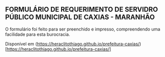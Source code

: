 ## FORMULÁRIO DE REQUERIMENTO DE SERVIDRO PÚBLICO MUNICIPAL DE CAXIAS - MARANHÃO

O formulário foi feito para ser preenchido e impresso, compreendendo uma facilidade para esta burocracia.

Disponível em (https://heraclitothiago.github.io/prefeitura-caxias/)[https://heraclitothiago.github.io/prefeitura-caxias/]
